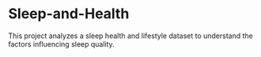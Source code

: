 # Sleep-and-Health
This project analyzes a sleep health and lifestyle dataset to understand the factors influencing sleep quality.

